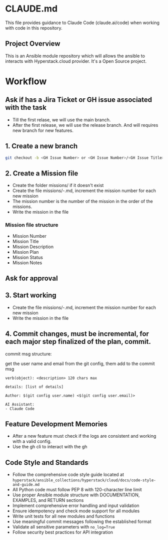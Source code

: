 # CLAUDE.md

This file provides guidance to Claude Code (claude.ai/code) when working with code in this repository.

## Project Overview

This is an Ansible module repository which will allows the ansible to interacts with Hyperstack.cloud provider. It's a Open Source project.

# Workflow

## Ask if has a Jira Ticket or GH issue associated with the task

* Till the first relase, we will use the main branch.
* After the first release, we will use the release branch. And will requires new branch for new features.

## 1. Create a new branch

```bash
git checkout -b <GH Issue Number> or <GH Issue Number>/<GH Issue Title> or feature/<GH Issue Title>
```

## 2. Create a Mission file

- Create the folder missions/ if it doesn't exist
- Create the file missions/<mission number>-<GH Issue Title>.md, increment the mission number for each new mission
- The mission number is the number of the mission in the order of the missions.
- Write the mission in the file

### Mission file structure

- Mission Number
- Mission Title
- Mission Description
- Mission Plan
- Mission Status
- Mission Notes

## Ask for approval

## 3. Start working

- Create the file missions/<mission number>-<GH Issue Title>.md, increment the mission number for each new mission
- Write the mission in the file

## 4. Commit changes, must be incremental, for each major step finalized of the plan, commit.

commit msg structure:

get the user name and email from the git config, them add to the commit msg

```
verb(object): <description> 120 chars max

details: [list of details]

Author: $(git config user.name) <$(git config user.email)>

AI Assistant:
- Claude Code
```

## Feature Development Memories

- After a new feature must check if the logs are consistent and working with a valid config.
- Use the gh cli to interact with the gh

## Code Style and Standards

- Follow the comprehensive code style guide located at `hyperstack/ansible_collections/hyperstack/cloud/docs/code-style-and-guide.md`
- All Python code must follow PEP 8 with 120-character line limit
- Use proper Ansible module structure with DOCUMENTATION, EXAMPLES, and RETURN sections
- Implement comprehensive error handling and input validation
- Ensure idempotency and check mode support for all modules
- Write unit tests for all new modules and functions
- Use meaningful commit messages following the established format
- Validate all sensitive parameters with `no_log=True`
- Follow security best practices for API integration 